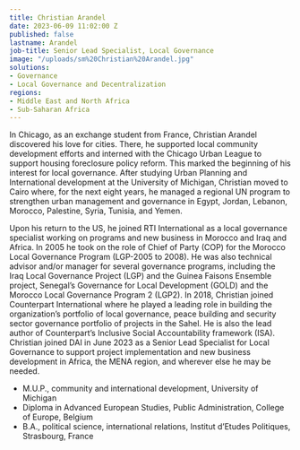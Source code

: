 ```yaml
---
title: Christian Arandel
date: 2023-06-09 11:02:00 Z
published: false
lastname: Arandel
job-title: Senior Lead Specialist, Local Governance
image: "/uploads/sm%20Christian%20Arandel.jpg"
solutions:
- Governance
- Local Governance and Decentralization
regions:
- Middle East and North Africa
- Sub-Saharan Africa
---
```


In Chicago, as an exchange student from France, Christian Arandel discovered his love for cities. There, he supported local community development efforts and interned with the Chicago Urban League to support housing foreclosure policy reform.  This marked the beginning of his interest for local governance. After studying Urban Planning and International development at the University of Michigan, Christian moved to Cairo where, for the next eight years, he managed a regional UN program to strengthen urban management and governance in Egypt, Jordan, Lebanon, Morocco, Palestine, Syria, Tunisia, and Yemen.  

Upon his return to the US, he joined RTI International as a local governance specialist working on programs and new business in Morocco and Iraq and Africa.  In 2005 he took on the role of Chief of Party (COP) for the Morocco Local Governance Program (LGP-2005 to 2008).  He was also technical advisor and/or manager for several governance programs, including the Iraq Local Governance Project (LGP) and the Guinea Faisons Ensemble project, Senegal’s Governance for Local Development (GOLD) and the Morocco Local Governance Program 2 (LGP2).  In 2018, Christian joined Counterpart International where he played a leading role in building the organization’s portfolio of local governance, peace building and security sector governance portfolio of projects in the Sahel.  He is also the lead author of Counterpart’s Inclusive Social Accountability framework (ISA).
Christian joined DAI in June 2023 as a Senior Lead Specialist for Local Governance to support project implementation and new business development in Africa, the MENA region, and wherever else he may be needed.

* M.U.P., community and international development, University of Michigan
* Diploma in Advanced European Studies, Public Administration, College of Europe, Belgium
* B.A., political science, international relations, Institut d’Etudes Politiques, Strasbourg, France  